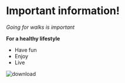 # Important information!

*Going for walks is important* 

**For a healthy lifestyle**

* Have fun
* Enjoy
* Live

![download](https://github.com/kiara-singh/cse15l-lab-reports/assets/155701488/b8c0fb17-7082-4109-a37a-288b2dea66dc)
